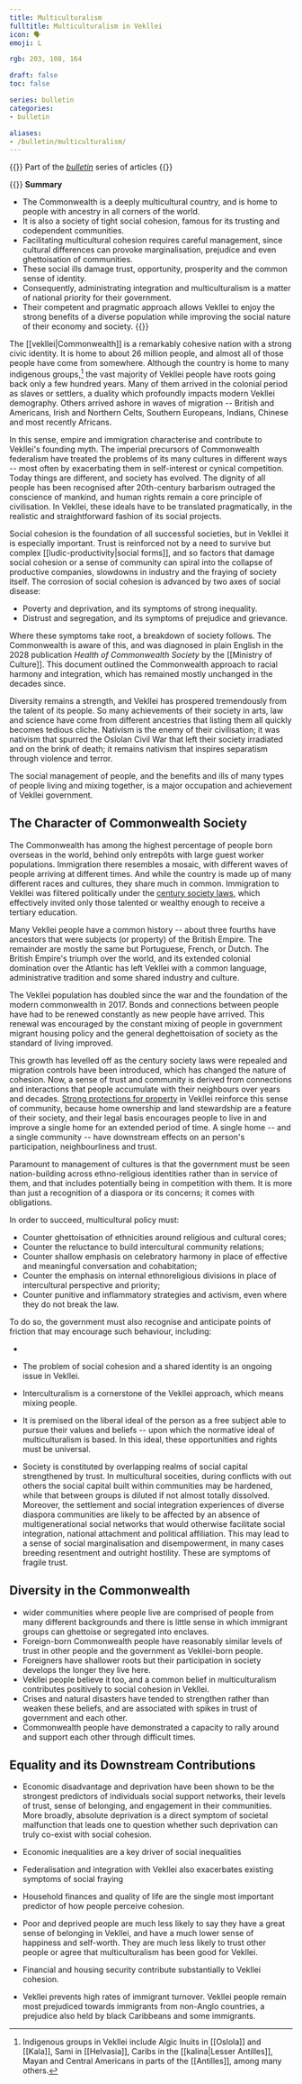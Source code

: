 ```yaml
---
title: Multiculturalism
fulltitle: Multiculturalism in Vekllei
icon: 🗣️
emoji: L

rgb: 203, 108, 164

draft: false
toc: false

series: bulletin
categories:
- bulletin

aliases:
- /bulletin/multiculturalism/
---
```

{{<note series>}}
 Part of the *[bulletin](/bulletin/)* series of articles
{{</note>}}

{{<note panel>}}
**Summary**

* The Commonwealth is a deeply multicultural country, and is home to people with ancestry in all corners of the world.
* It is also a society of tight social cohesion, famous for its trusting and codependent communities.
* Facilitating multicultural cohesion requires careful management, since cultural differences can provoke marginalisation, prejudice and even ghettoisation of communities.
* These social ills damage trust, opportunity, prosperity and the common sense of identity.
* Consequently, administrating integration and multiculturalism is a matter of national priority for their government.
* Their competent and pragmatic approach allows Vekllei to enjoy the strong benefits of a diverse population while improving the social nature of their economy and society.
{{</note>}}

The [[vekllei|Commonwealth]] is a remarkably cohesive nation with a strong civic identity. It is home to about 26 million people, and almost all of those people have come from somewhere. Although the country is home to many indigenous groups,[^indigenous] the vast majority of Vekllei people have roots going back only a few hundred years. Many of them arrived in the colonial period as slaves or settlers, a duality which profoundly impacts modern Vekllei demography. Others arrived ashore in waves of migration -- British and Americans, Irish and Northern Celts, Southern Europeans, Indians, Chinese and most recently Africans.

In this sense, empire and immigration characterise and contribute to Vekllei's founding myth. The imperial precursors of Commonwealth federalism have treated the problems of its many cultures in different ways -- most often by exacerbating them in self-interest or cynical competition. Today things are different, and society has evolved. The dignity of all people has been recognised after 20th-century barbarism outraged the conscience of mankind, and human rights remain a core principle of civilisation. In Vekllei, these ideals have to be translated pragmatically, in the realistic and straightforward fashion of its social projects.

Social cohesion is the foundation of all successful societies, but in Vekllei it is especially important. Trust is reinforced not by a need to survive but complex [[ludic-productivity|social forms]], and so factors that damage social cohesion or a sense of community can spiral into the collapse of productive companies, slowdowns in industry and the fraying of society itself. The corrosion of social cohesion is advanced by two axes of social disease:

* Poverty and deprivation, and its symptoms of strong inequality.
* Distrust and segregation, and its symptoms of prejudice and grievance.

Where these symptoms take root, a breakdown of society follows. The Commonwealth is aware of this, and was diagnosed in plain English in the 2028 publication *Health of Commonwealth Society* by the [[Ministry of Culture]]. This document outlined the Commonwealth approach to racial harmony and integration, which has remained mostly unchanged in the decades since.

Diversity remains a strength, and Vekllei has prospered tremendously from the talent of its people. So many achievements of their society in arts, law and science have come from different ancestries that listing them all quickly becomes tedious cliche. Nativism is the enemy of their civilisation; it was nativism that spurred the Oslolan Civil War that left their society irradiated and on the brink of death; it remains nativism that inspires separatism through violence and terror.

The social management of people, and the benefits and ills of many types of people living and mixing together, is a major occupation and achievement of Vekllei government.

## The Character of Commonwealth Society

The Commonwealth has among the highest percentage of people born overseas in the world, behind only entrepôts with large guest worker populations. Immigration there resembles a mosaic, with different waves of people arriving at different times. And while the country is made up of many different races and cultures, they share much in common. Immigration to Vekllei was filtered politically under the [century society laws](/century-society), which effectively invited only those talented or wealthy enough to receive a tertiary education.

Many Vekllei people have a common history -- about three fourths have ancestors that were subjects (or property) of the British Empire. The remainder are mostly the same but Portuguese, French, or Dutch. The British Empire's triumph over the world, and its extended colonial domination over the Atlantic has left Vekllei with a common language, administrative tradition and some shared industry and culture.

The Vekllei population has doubled since the war and the foundation of the modern commonwealth in 2017. Bonds and connections between people have had to be renewed constantly as new people have arrived. This renewal was encouraged by the constant mixing of people in government migrant housing policy and the general deghettoisation of society as the standard of living improved.

This growth has levelled off as the century society laws were repealed and migration controls have been introduced, which has changed the nature of cohesion. Now, a sense of trust and community is derived from connections and interactions that people accumulate with their neighbours over years and decades. [Strong protections for property](/property/) in Vekllei reinforce this sense of community, because home ownership and land stewardship are a feature of their society, and their legal basis encourages people to live in and improve a single home for an extended period of time. A single home -- and a single community -- have downstream effects on an person's participation, neighbourliness and trust.

Paramount to management of cultures is that the government must be seen nation-building across ethno-religious identities rather than in service of them, and that includes potentially being in competition with them. It is more than just a recognition of a diaspora or its concerns; it comes with obligations.

In order to succeed, multicultural policy must:

* Counter ghettoisation of ethnicities around religious and cultural cores;
* Counter the reluctance to build intercultural community relations;
* Counter shallow emphasis on celebratory harmony in place of effective and meaningful conversation and cohabitation;
* Counter the emphasis on internal ethnoreligious divisions in place of intercultural perspective and priority;
* Counter punitive and inflammatory strategies and activism, even where they do not break the law.

To do so, the government must also recognise and anticipate points of friction that may encourage such behaviour, including:

*


* The problem of social cohesion and a shared identity is an ongoing issue in Vekllei.
* Interculturalism is a cornerstone of the Vekllei approach, which means mixing people.

* It is premised on the liberal ideal of the person as a free subject able to pursue their values and beliefs -- upon which the normative ideal of multiculturalism is based. In this ideal, these opportunities and rights must be universal.
* Society is constituted by overlapping realms of social capital strengthened by trust. In multicultural soceities, during conflicts with out others the social capital built within communities may be hardened, while that between groups is diluted if not almost totally dissolved. Moreover, the settlement and social integration experiences of diverse diaspora communities are likely to be affected by an absence of multigenerational social networks that would otherwise facilitate social integration, national attachment and political affiliation. This may lead to a sense of social marginalisation and disempowerment, in many cases breeding resentment and outright hostility. These are symptoms of fragile trust.

## Diversity in the Commonwealth

* wider communities where people live are comprised of people from many different backgrounds and there is little sense in which immigrant groups can ghettoise or segregated into enclaves.
* Foreign-born Commonwealth people have reasonably similar levels of trust in other people and the government as Vekllei-born people.
* Foreigners have shallower roots but their participation in society develops the longer they live here.
* Vekllei people believe it too, and a common belief in multiculturalism contributes positively to social cohesion in Vekllei.
* Crises and natural disasters have tended to strengthen rather than weaken these beliefs, and are associated with spikes in trust of government and each other.
* Commonwealth people have demonstrated a capacity to rally around and support each other through difficult times.

## Equality and its Downstream Contributions

* Economic disadvantage and deprivation have been shown to be the strongest predictors of individuals social support networks, their levels of trust, sense of belonging, and engagement in their communities. More broadly, absolute deprivation is a direct symptom of societal malfunction that leads one to question whether such deprivation can truly co-exist with social cohesion.

* Economic inequalities are a key driver of social inequalities
* Federalisation and integration with Vekllei also exacerbates existing symptoms of social fraying
* Household finances and quality of life are the single most important predictor of how people perceive cohesion.
* Poor and deprived people are much less likely to say they have a great sense of belonging in Vekllei, and have a much lower sense of happiness and self-worth. They are much less likely to trust other people or agree that multiculturalism has been good for Vekllei.
* Financial and housing security contribute substantially to Vekllei cohesion.
* Vekllei prevents high rates of immigrant turnover. Vekllei people remain most prejudiced towards immigrants from non-Anglo countries, a prejudice also held by black Caribbeans and some immigrants.

[^indigenous]: Indigenous groups in Vekllei include Algic Inuits in [[Oslola]] and [[Kala]], Sami in [[Helvasia]], Caribs in the [[kalina|Lesser Antilles]], Mayan and Central Americans in parts of the [[Antilles]], among many others.